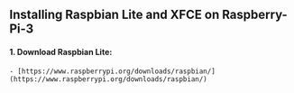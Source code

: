 ## Installing Raspbian Lite and XFCE on Raspberry-Pi-3 

#### 1. Download Raspbian Lite:
	- [https://www.raspberrypi.org/downloads/raspbian/](https://www.raspberrypi.org/downloads/raspbian/)
###

####